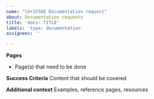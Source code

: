 ```yaml
---
name: "\U+1F56E Documentation request"
about: Documentation requests
title: 'docs: TITLE'
labels: 'type: documentation'
assignees: ''

---
```


**Pages**
- Page(s) that need to be done

**Success Criteria**
Content that should be covered

**Additional context**
Examples, reference pages, resources
